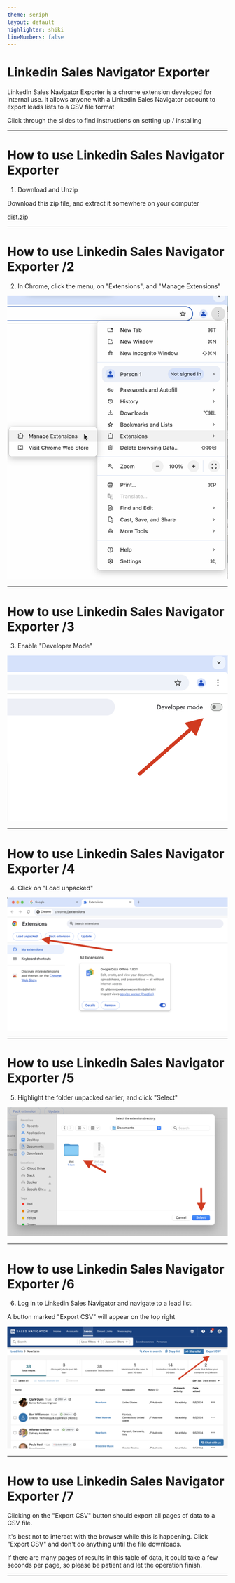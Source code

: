 ```yaml
---
theme: seriph
layout: default
highlighter: shiki
lineNumbers: false
---
```



# Linkedin Sales Navigator Exporter

Linkedin Sales Navigator Exporter is a chrome extension developed for internal use. It allows anyone with a Linkedin Sales Navigator account to export leads lists to a CSV file format

Click through the slides to find instructions on setting up / installing 

---

# How to use Linkedin Sales Navigator Exporter

1. Download and Unzip

Download this zip file, and extract it somewhere on your computer

<a href="./assets/dist.zip">dist.zip</a>


---

# How to use Linkedin Sales Navigator Exporter /2

2. In Chrome, click the menu, on "Extensions", and "Manage Extensions"

<img src="/step02.png" style="width:50wv;">

---

# How to use Linkedin Sales Navigator Exporter /3

3. Enable "Developer Mode"

<img src="/step03.png" style="width:50wv;">

---

# How to use Linkedin Sales Navigator Exporter /4

4. Click on "Load unpacked"

<img src="/step04.png" style="width:50wv;">

---

# How to use Linkedin Sales Navigator Exporter /5

5. Highlight the folder unpacked earlier, and click "Select"

<img src="/step05.png" style="width:50wv;">

---

# How to use Linkedin Sales Navigator Exporter /6

6. Log in to Linkedin Sales Navigator and navigate to a lead list. 

A button marked "Export CSV" will appear on the top right


<img src="/step07.png" style="width:50wv;">


---

# How to use Linkedin Sales Navigator Exporter /7

Clicking on the "Export CSV" button should export all pages of data to a CSV file. 

It's best not to interact with the browser while this is happening. Click "Export CSV" and don't do anything until the file downloads. 

If there are many pages of results in this table of data, it could take a few seconds per page, so please be patient and let the operation finish. 

---
